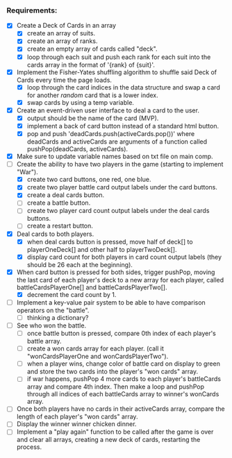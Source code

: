 ### Requirements: 

- [x] Create a Deck of Cards in an array
    - [x] create an array of suits.
    - [x] create an array of ranks.
    - [x] create an empty array of cards called "deck".
    - [x] loop through each suit and push each rank for each suit into the cards array in the format of 
          '{rank} of {suit}'.
- [x] Implement the Fisher-Yates shuffling algorithm to shuffle said Deck of Cards every time the page loads.
    - [x] loop through the card indices in the data structure and swap a card for another *random* card that is a
          lower index.
    - [x] swap cards by using a temp variable.
- [x] Create an event-driven user interface to deal a card to the user.
    - [x] output should be the name of the card (MVP).
    - [x] implement a back of card button instead of a standard html button.
    - [x] pop and push 'deadCards.push(activeCards.pop())' where deadCards and activeCards are arguments of a              function called pushPop(deadCards, activeCards).
- [x] Make sure to update variable names based on txt file on main comp.
- [ ] Create the ability to have two players in the game (starting to implement "War").
    - [x] create two card buttons, one red, one blue.
    - [x] create two player battle card output labels under the card buttons.
    - [x] create a deal cards button.
    - [ ] create a battle button.
    - [ ] create two player card count output labels under the deal cards buttons.
    - [ ] create a restart button.
- [x] Deal cards to both players.
    - [x] when deal cards button is pressed, move half of deck[] to playerOneDeck[] and other half to 
          playerTwoDeck[].
    - [x] display card count for both players in card count output labels (they should be 26 each at the beginning).
- [x] When card button is pressed for both sides, trigger pushPop, moving the last card of each player's deck to a         new array for each player, called battleCardsPlayerOne[] and battleCardsPlayerTwo[].
    - [x] decrement the card count by 1.
- [ ] Implement a key-value pair system to be able to have comparison operators on the "battle".
    - [ ] thinking a dictionary?
- [ ] See who won the battle.
    - [ ] once battle button is pressed, compare 0th index of each player's battle array.
    - [ ] create a won cards array for each player. (call it "wonCardsPlayerOne and wonCardsPlayerTwo").
    - [ ] when a player wins, change color of battle card on display to green and store the two cards into the
          player's "won cards" array.
    - [ ] if war happens, pushPop 4 more cards to each player's battleCards array and compare 4th index. Then
          make a loop and pushPop through all indices of each battleCards array to winner's wonCards array.
- [ ] Once both players have no cards in their activeCards array, compare the length of each player's "won cards"          array. 
- [ ] Display the winner winner chicken dinner.
- [ ] Implement a "play again" function to be called after the game is over and clear all arrays, creating a new           deck of cards, restarting the process.